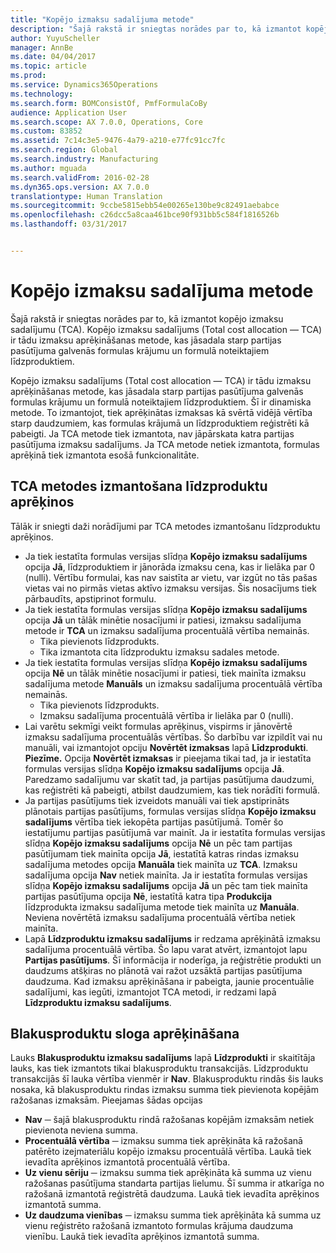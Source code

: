 ```yaml
---
title: "Kopējo izmaksu sadalījuma metode"
description: "Šajā rakstā ir sniegtas norādes par to, kā izmantot kopējo izmaksu sadalījumu (TCA). Kopējo izmaksu sadalījums (Total cost allocation — TCA) ir tādu izmaksu aprēķināšanas metode, kas jāsadala starp partijas pasūtījuma galvenās formulas krājumu un formulā noteiktajiem līdzproduktiem."
author: YuyuScheller
manager: AnnBe
ms.date: 04/04/2017
ms.topic: article
ms.prod: 
ms.service: Dynamics365Operations
ms.technology: 
ms.search.form: BOMConsistOf, PmfFormulaCoBy
audience: Application User
ms.search.scope: AX 7.0.0, Operations, Core
ms.custom: 83852
ms.assetid: 7c14c3e5-9476-4a79-a210-e77fc91cc7fc
ms.search.region: Global
ms.search.industry: Manufacturing
ms.author: mguada
ms.search.validFrom: 2016-02-28
ms.dyn365.ops.version: AX 7.0.0
translationtype: Human Translation
ms.sourcegitcommit: 9ccbe5815ebb54e00265e130be9c82491aebabce
ms.openlocfilehash: c26dcc5a8caa461bce90f931bb5c584f1816526b
ms.lasthandoff: 03/31/2017


---
```


# <a name="total-cost-allocation-method"></a>Kopējo izmaksu sadalījuma metode

Šajā rakstā ir sniegtas norādes par to, kā izmantot kopējo izmaksu sadalījumu (TCA). Kopējo izmaksu sadalījums (Total cost allocation — TCA) ir tādu izmaksu aprēķināšanas metode, kas jāsadala starp partijas pasūtījuma galvenās formulas krājumu un formulā noteiktajiem līdzproduktiem.

Kopējo izmaksu sadalījums (Total cost allocation — TCA) ir tādu izmaksu aprēķināšanas metode, kas jāsadala starp partijas pasūtījuma galvenās formulas krājumu un formulā noteiktajiem līdzproduktiem. Šī ir dinamiska metode. To izmantojot, tiek aprēķinātas izmaksas kā svērtā vidējā vērtība starp daudzumiem, kas formulas krājumā un līdzproduktiem reģistrēti kā pabeigti. Ja TCA metode tiek izmantota, nav jāpārskata katra partijas pasūtījuma izmaksu sadalījums. Ja TCA metode netiek izmantota, formulas aprēķinā tiek izmantota esošā funkcionalitāte.

## <a name="using-tca-for-coproducts"></a>TCA metodes izmantošana līdzproduktu aprēķinos
Tālāk ir sniegti daži norādījumi par TCA metodes izmantošanu līdzproduktu aprēķinos.

-   Ja tiek iestatīta formulas versijas slīdņa **Kopējo izmaksu sadalījums** opcija **Jā**, līdzproduktiem ir jānorāda izmaksu cena, kas ir lielāka par 0 (nulli). Vērtību formulai, kas nav saistīta ar vietu, var izgūt no tās pašas vietas vai no pirmās vietas aktīvo izmaksu versijas. Šis nosacījums tiek pārbaudīts, apstiprinot formulu.
-   Ja tiek iestatīta formulas versijas slīdņa **Kopējo izmaksu sadalījums** opcija **Jā** un tālāk minētie nosacījumi ir patiesi, izmaksu sadalījuma metode ir **TCA** un izmaksu sadalījuma procentuālā vērtība nemainās.
    -   Tika pievienots līdzprodukts.
    -   Tika izmantota cita līdzproduktu izmaksu sadales metode.
-   Ja tiek iestatīta formulas versijas slīdņa **Kopējo izmaksu sadalījums** opcija **Nē** un tālāk minētie nosacījumi ir patiesi, tiek mainīta izmaksu sadalījuma metode **Manuāls** un izmaksu sadalījuma procentuālā vērtība nemainās.
    -   Tika pievienots līdzprodukts.
    -   Izmaksu sadalījuma procentuālā vērtība ir lielāka par 0 (nulli).
-   Lai varētu sekmīgi veikt formulas aprēķinus, vispirms ir jānovērtē izmaksu sadalījuma procentuālās vērtības. Šo darbību var izpildīt vai nu manuāli, vai izmantojot opciju **Novērtēt izmaksas** lapā **Līdzprodukti**. **Piezīme.** Opcija **Novērtēt izmaksas** ir pieejama tikai tad, ja ir iestatīta formulas versijas slīdņa **Kopējo izmaksu sadalījums** opcija **Jā**. Paredzamo sadalījumu var skatīt tad, ja partijas pasūtījuma daudzumi, kas reģistrēti kā pabeigti, atbilst daudzumiem, kas tiek norādīti formulā.
-   Ja partijas pasūtījums tiek izveidots manuāli vai tiek apstiprināts plānotais partijas pasūtījums, formulas versijas slīdņa **Kopējo izmaksu sadalījums** vērtība tiek iekopēta partijas pasūtījumā. Tomēr šo iestatījumu partijas pasūtījumā var mainīt. Ja ir iestatīta formulas versijas slīdņa **Kopējo izmaksu sadalījums** opcija **Nē** un pēc tam partijas pasūtījumam tiek mainīta opcija **Jā**, iestatītā katras rindas izmaksu sadalījuma metodes opcija **Manuāla** tiek mainīta uz **TCA**. Izmaksu sadalījuma opcija **Nav** netiek mainīta. Ja ir iestatīta formulas versijas slīdņa **Kopējo izmaksu sadalījums** opcija **Jā** un pēc tam tiek mainīta partijas pasūtījuma opcija **Nē**, iestatītā katra tipa **Produkcija** līdzprodukta izmaksu sadalījuma metode tiek mainīta uz **Manuāla**. Neviena novērtētā izmaksu sadalījuma procentuālā vērtība netiek mainīta.
-   Lapā **Līdzproduktu izmaksu sadalījums** ir redzama aprēķinātā izmaksu sadalījuma procentuālā vērtība. Šo lapu varat atvērt, izmantojot lapu **Partijas pasūtījums**. Šī informācija ir noderīga, ja reģistrētie produkti un daudzums atšķiras no plānotā vai ražot uzsāktā partijas pasūtījuma daudzuma. Kad izmaksu aprēķināšana ir pabeigta, jaunie procentuālie sadalījumi, kas iegūti, izmantojot TCA metodi, ir redzami lapā **Līdzproduktu izmaksu sadalījums**.

## <a name="calculating-the-burden-for-byproducts"></a>Blakusproduktu sloga aprēķināšana
Lauks **Blakusproduktu izmaksu sadalījums** lapā **Līdzprodukti** ir skaitītāja lauks, kas tiek izmantots tikai blakusproduktu transakcijās. Līdzproduktu transakcijās šī lauka vērtība vienmēr ir **Nav**. Blakusproduktu rindās šis lauks nosaka, kā blakusproduktu rindas izmaksu summa tiek pievienota kopējām ražošanas izmaksām. Pieejamas šādas opcijas

-   **Nav** ─ šajā blakusproduktu rindā ražošanas kopējām izmaksām netiek pievienota neviena summa.
-   **Procentuālā vērtība** ─ izmaksu summa tiek aprēķināta kā ražošanā patērēto izejmateriālu kopējo izmaksu procentuālā vērtība. Laukā tiek ievadīta aprēķinos izmantotā procentuālā vērtība.
-   **Uz vienu sēriju** ─ izmaksu summa tiek aprēķināta kā summa uz vienu ražošanas pasūtījuma standarta partijas lielumu. Šī summa ir atkarīga no ražošanā izmantotā reģistrētā daudzuma. Laukā tiek ievadīta aprēķinos izmantotā summa.
-   **Uz daudzuma vienības** ─ izmaksu summa tiek aprēķināta kā summa uz vienu reģistrēto ražošanā izmantoto formulas krājuma daudzuma vienību. Laukā tiek ievadīta aprēķinos izmantotā summa.



